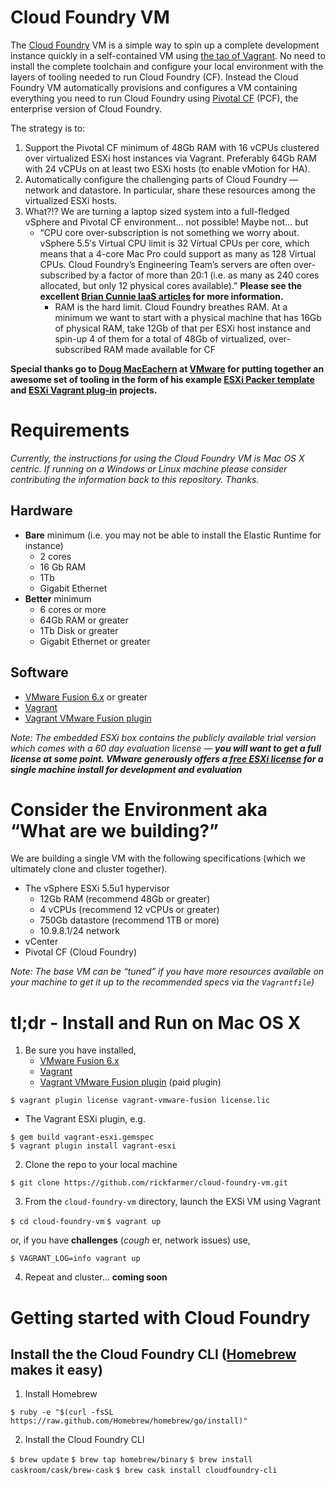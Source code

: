 Cloud Foundry VM
================

The [Cloud Foundry][1] VM is a simple way to spin up a complete development instance quickly in a self-contained VM using [the tao of Vagrant][2].  No need to install the complete toolchain and configure your local environment with the layers of tooling needed to run Cloud Foundry (CF).  Instead the Cloud Foundry VM automatically provisions and configures a VM containing everything you need to run Cloud Foundry using [Pivotal CF][3] (PCF), the enterprise version of Cloud Foundry.

The strategy is to:
1. Support the Pivotal CF minimum of 48Gb RAM with 16 vCPUs clustered over virtualized ESXi host instances via Vagrant. Preferably 64Gb RAM with 24 vCPUs on at least two ESXi hosts (to enable vMotion for HA).  
2. Automatically configure the challenging parts of Cloud Foundry — network and datastore.  In particular, share these resources among the virtualized ESXi hosts.
3. What?!?  We are turning a laptop sized system into a full-fledged vSphere and Pivotal CF environment… not possible!  Maybe not… but
	- “CPU core over-subscription is not something we worry about. vSphere 5.5′s Virtual CPU limit is 32 Virtual CPUs per core, which means that a 4-core Mac Pro could support as many as 128 Virtual CPUs. Cloud Foundry’s Engineering Team’s servers are often over-subscribed by a factor of more than 20:1 (i.e. as many as 240 cores allocated, but only 12 physical cores available).”  **Please see the excellent [Brian Cunnie IaaS articles][4] for more information.**
		- RAM is the hard limit.  Cloud Foundry breathes RAM.  At a minimum we want to start with a physical machine that has 16Gb of physical RAM, take 12Gb of that per ESXi host instance and spin-up 4 of them for a total of 48Gb of virtualized, over-subscribed RAM made available for CF  

**Special thanks go to [Doug MacEachern][5] at [VMware][6] for putting together an awesome set of tooling in the form of his example [ESXi Packer template][7] and [ESXi Vagrant plug-in][8] projects.**

# Requirements

_Currently, the instructions for using the Cloud Foundry VM is Mac OS X centric.  If running on a Windows or Linux machine please consider contributing the information back to this repository.  Thanks._

## Hardware

- **Bare** minimum (i.e. you may not be able to install the Elastic Runtime for instance)
	- 2 cores
	- 16 Gb RAM
	- 1Tb
	- Gigabit Ethernet
- **Better** minimum
	- 6 cores or more
	 - 64Gb RAM or greater
	- 1Tb Disk or greater
	- Gigabit Ethernet or greater

## Software

- [VMware Fusion 6.x][9] or greater
- [Vagrant][10]
- [Vagrant VMware Fusion plugin][11]

_Note: The embedded ESXi box contains the publicly available trial version which comes with a 60 day evaluation license — **you will want to get a full license at some point.  VMware generously offers a [free ESXi license][12] for a single machine install for development and evaluation**_

# Consider the Environment aka “What are we building?”

We are building a single VM with the following specifications (which we ultimately clone and cluster together).  

- The vSphere ESXi 5.5u1 hypervisor
	- 12Gb RAM (recommend 48Gb or greater)
	- 4 vCPUs (recommend 12 vCPUs or greater)
	- 750Gb datastore (recommend 1TB or more)
	- 10.9.8.1/24 network 
- vCenter
- Pivotal CF (Cloud Foundry)

_Note: The base VM can be “tuned” if you have more resources available on your machine to get it up to the recommended specs via the `Vagrantfile`)_


# tl;dr - Install and Run on Mac OS X

1. Be sure you have installed, 
	- [VMware Fusion 6.x][13]
	- [Vagrant][14]
	- [Vagrant VMware Fusion plugin][15] (paid plugin)

`$ vagrant plugin license vagrant-vmware-fusion license.lic`
 
- The Vagrant ESXi plugin, e.g.

`$ gem build vagrant-esxi.gemspec`	
`$ vagrant plugin install vagrant-esxi`

2. Clone the repo to your local machine

`$ git clone https://github.com/rickfarmer/cloud-foundry-vm.git`

3. From the `cloud-foundry-vm` directory, launch the EXSi VM using Vagrant

`$ cd cloud-foundry-vm`
`$ vagrant up`

or, if you have **challenges** (_cough_ er, network issues) use,

`$ VAGRANT_LOG=info vagrant up`

4. Repeat and cluster…  **coming soon**


# Getting started with Cloud Foundry

## Install the the Cloud Foundry CLI ([Homebrew][16] makes it easy)

1. Install Homebrew

`$ ruby -e "$(curl -fsSL https://raw.github.com/Homebrew/homebrew/go/install)"`

2. Install the Cloud Foundry CLI

`$ brew update`
`$ brew tap homebrew/binary`
`$ brew install caskroom/cask/brew-cask`
`$ brew cask install cloudfoundry-cli`

[1]:	http://cloudfoundry.org/ "Cloud Foundry"
[2]:	http://mitchellh.com/the-tao-of-vagrant "The Tao of Vagrant"
[3]:	http://www.pivotal.io/platform-as-a-service/pivotal-cf "Pivotal CF"
[4]:	http://pivotallabs.com/worlds-smallest-iaas-part-3-paas/?tag=cloudfoundry#cpu_cores "World's Smallest IaaS"
[5]:	https://github.com/dougm "Doug MacEachern"
[6]:	http://www.vmware.com "VMware"
[7]:	https://github.com/dougm/packer-esxi "ESXi Packer template"
[8]:	https://github.com/dougm/vagrant-esxi "ESXi Vagrant plug-in"
[9]:	http://www.vmware.com/products/fusion "VMware Fusion"
[10]:	http://docs.vagrantup.com/v2/installation/
[11]:	http://www.vagrantup.com/vmware
[12]:	https://my.vmware.com/web/vmware/evalcenter?p=free-esxi5&lp=default "Free ESXi License"
[13]:	http://www.vmware.com/products/fusion "VMware Fusion"
[14]:	http://docs.vagrantup.com/v2/installation/
[15]:	http://www.vagrantup.com/vmware
[16]:	http://brew.sh "Homebrew"